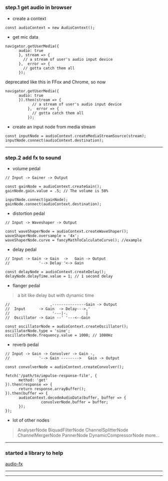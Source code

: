 
## 

### step.1 get audio in browser

* create a context

```
const audioContext = new AudioContext();
```

* get mic data

```
navigator.getUserMedia({
      audio: true
      }, stream => {
        // a stream of user's audio input device
      },  error => {
        // gotta catch them all
      });
```

deprecated like this in FFox and Chrome, so now
```
navigator.getUserMedia({
      audio: true
      }).then(stream => {
            // a stream of user's audio input device
          },  error => {
            // gotta catch them all
          });
```

*  create an input node from media stream

```
const inputNode = audioContext.createMediaStreamSource(stream);
inputNode.connect(audioContext.destination);
```

---

### step.2 add fx to sound

* volume pedal

```
// Input -> Gainer -> Output

const gainNode = audioContext.createGain();
gainNode.gain.value = .5; // The volume is 50%

inputNode.connect(gainNode);
gainNode.connect(audioContext.destination);
```

* distortion pedal

```
// Input -> Waveshaper -> Output

const waveShaperNode = audioContext.createWaveShaper();
waveShaperNode.oversample = '4x';
waveShaperNode.curve = fancyMathToCalculateCurve(); //example
```

* delay pedal

```
// Input -> Gain -> Gain  ->   Gain -> Output
//             '--> Delay '<-> Gain

const delayNode = audioContext.createDelay();
delayNode.delayTime.value = 1; // 1 second delay
```

* flanger pedal
> a bit like delay but with dynamic time

```
//                  ,---------------Gain -> Output
//  Input      -> Gain  -> Delay--->,'
//                   '---|-.        |
//  Oscillator -> Gain --' '---<--Gain

const oscillatorNode = audioContext.createOscillator();
oscillatorNode.type = 'sine';
oscillatorNode.frequency.value = 1000; // 1000Hz
```

* reverb pedal

```
// Input -> Gain -> Convolver -> Gain -,
//             '--> Gain -------->   Gain -> Output

const convolverNode = audioContext.createConvolver();

fetch('/path/to/impulse-response-file', {
      method: 'get'
}).then(response => {
      return response.arrayBuffer();
}).then(buffer => {
      audioContext.decodeAudioData(buffer, buffer => {
                convolverNode.buffer = buffer;
      });
});
```

* lot of other nodes

> AnalyserNode
> BiquadFilterNode
> ChannelSplitterNode
> ChannelMergerNode
> PannerNode
> DynamicCompressorNode
> more...

---

### started a library to help

[audio-fx](https://github.com/sambego/audio-effects)

---
---
